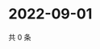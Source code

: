 # 2022-09-01

共 0 条

<!-- BEGIN WEIBO -->
<!-- 最后更新时间 Thu Sep 01 2022 01:21:12 GMT+0800 (China Standard Time) -->

<!-- END WEIBO -->
